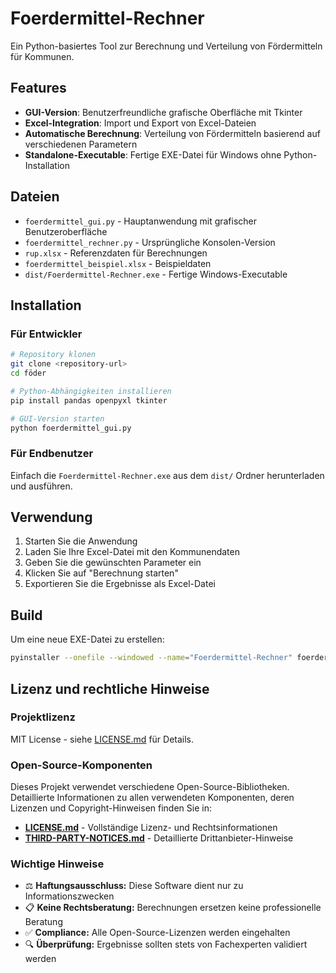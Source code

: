 # Foerdermittel-Rechner

Ein Python-basiertes Tool zur Berechnung und Verteilung von Fördermitteln für Kommunen.

## Features

- **GUI-Version**: Benutzerfreundliche grafische Oberfläche mit Tkinter
- **Excel-Integration**: Import und Export von Excel-Dateien
- **Automatische Berechnung**: Verteilung von Fördermitteln basierend auf verschiedenen Parametern
- **Standalone-Executable**: Fertige EXE-Datei für Windows ohne Python-Installation

## Dateien

- `foerdermittel_gui.py` - Hauptanwendung mit grafischer Benutzeroberfläche
- `foerdermittel_rechner.py` - Ursprüngliche Konsolen-Version
- `rup.xlsx` - Referenzdaten für Berechnungen
- `foerdermittel_beispiel.xlsx` - Beispieldaten
- `dist/Foerdermittel-Rechner.exe` - Fertige Windows-Executable

## Installation

### Für Entwickler
```bash
# Repository klonen
git clone <repository-url>
cd föder

# Python-Abhängigkeiten installieren
pip install pandas openpyxl tkinter

# GUI-Version starten
python foerdermittel_gui.py
```

### Für Endbenutzer
Einfach die `Foerdermittel-Rechner.exe` aus dem `dist/` Ordner herunterladen und ausführen.

## Verwendung

1. Starten Sie die Anwendung
2. Laden Sie Ihre Excel-Datei mit den Kommunendaten
3. Geben Sie die gewünschten Parameter ein
4. Klicken Sie auf "Berechnung starten"
5. Exportieren Sie die Ergebnisse als Excel-Datei

## Build

Um eine neue EXE-Datei zu erstellen:
```bash
pyinstaller --onefile --windowed --name="Foerdermittel-Rechner" foerdermittel_gui.py
```

## Lizenz und rechtliche Hinweise

### Projektlizenz
MIT License - siehe [LICENSE.md](LICENSE.md) für Details.

### Open-Source-Komponenten
Dieses Projekt verwendet verschiedene Open-Source-Bibliotheken. Detaillierte Informationen zu allen verwendeten Komponenten, deren Lizenzen und Copyright-Hinweisen finden Sie in:

- **[LICENSE.md](LICENSE.md)** - Vollständige Lizenz- und Rechtsinformationen
- **[THIRD-PARTY-NOTICES.md](THIRD-PARTY-NOTICES.md)** - Detaillierte Drittanbieter-Hinweise

### Wichtige Hinweise
- ⚖️ **Haftungsausschluss:** Diese Software dient nur zu Informationszwecken
- 📋 **Keine Rechtsberatung:** Berechnungen ersetzen keine professionelle Beratung
- ✅ **Compliance:** Alle Open-Source-Lizenzen werden eingehalten
- 🔍 **Überprüfung:** Ergebnisse sollten stets von Fachexperten validiert werden
